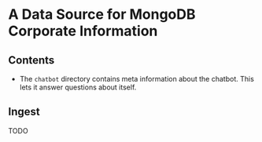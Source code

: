 # A Data Source for MongoDB Corporate Information

## Contents

- The `chatbot` directory contains meta information about the chatbot. This lets it answer questions about itself.

## Ingest

TODO
